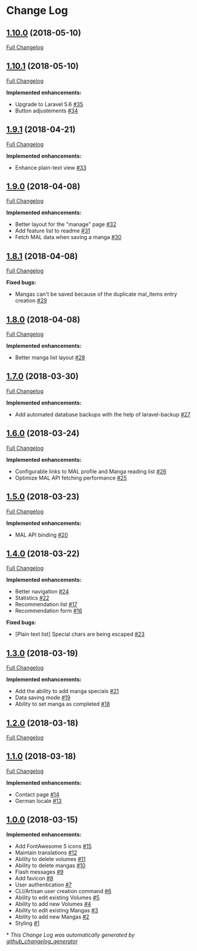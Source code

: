 # Change Log

## [1.10.0](https://github.com/kaishiyoku/manga-organizer/tree/1.10.0) (2018-05-10)
[Full Changelog](https://github.com/kaishiyoku/manga-organizer/compare/1.10.1...1.10.0)

## [1.10.1](https://github.com/kaishiyoku/manga-organizer/tree/1.10.1) (2018-05-10)
[Full Changelog](https://github.com/kaishiyoku/manga-organizer/compare/1.9.1...1.10.1)

**Implemented enhancements:**

- Upgrade to Laravel 5.6 [\#35](https://github.com/Kaishiyoku/manga-organizer/issues/35)
- Button adjustements [\#34](https://github.com/Kaishiyoku/manga-organizer/issues/34)

## [1.9.1](https://github.com/kaishiyoku/manga-organizer/tree/1.9.1) (2018-04-21)
[Full Changelog](https://github.com/kaishiyoku/manga-organizer/compare/1.9.0...1.9.1)

**Implemented enhancements:**

- Enhance plain-text view [\#33](https://github.com/Kaishiyoku/manga-organizer/issues/33)

## [1.9.0](https://github.com/kaishiyoku/manga-organizer/tree/1.9.0) (2018-04-08)
[Full Changelog](https://github.com/kaishiyoku/manga-organizer/compare/1.8.1...1.9.0)

**Implemented enhancements:**

- Better layout for the "manage" page [\#32](https://github.com/Kaishiyoku/manga-organizer/issues/32)
- Add feature list to readme [\#31](https://github.com/Kaishiyoku/manga-organizer/issues/31)
- Fetch MAL data when saving a manga [\#30](https://github.com/Kaishiyoku/manga-organizer/issues/30)

## [1.8.1](https://github.com/kaishiyoku/manga-organizer/tree/1.8.1) (2018-04-08)
[Full Changelog](https://github.com/kaishiyoku/manga-organizer/compare/1.8.0...1.8.1)

**Fixed bugs:**

- Mangas can't be saved because of the duplicate mal\_items entry creation [\#29](https://github.com/Kaishiyoku/manga-organizer/issues/29)

## [1.8.0](https://github.com/kaishiyoku/manga-organizer/tree/1.8.0) (2018-04-08)
[Full Changelog](https://github.com/kaishiyoku/manga-organizer/compare/1.7.0...1.8.0)

**Implemented enhancements:**

- Better manga list layout [\#28](https://github.com/Kaishiyoku/manga-organizer/issues/28)

## [1.7.0](https://github.com/kaishiyoku/manga-organizer/tree/1.7.0) (2018-03-30)
[Full Changelog](https://github.com/kaishiyoku/manga-organizer/compare/1.6.0...1.7.0)

**Implemented enhancements:**

- Add automated database backups with the help of laravel-backup [\#27](https://github.com/Kaishiyoku/manga-organizer/issues/27)

## [1.6.0](https://github.com/kaishiyoku/manga-organizer/tree/1.6.0) (2018-03-24)
[Full Changelog](https://github.com/kaishiyoku/manga-organizer/compare/1.5.0...1.6.0)

**Implemented enhancements:**

- Configurable links to MAL profile and Manga reading list [\#26](https://github.com/Kaishiyoku/manga-organizer/issues/26)
- Optimize MAL API fetching performance [\#25](https://github.com/Kaishiyoku/manga-organizer/issues/25)

## [1.5.0](https://github.com/kaishiyoku/manga-organizer/tree/1.5.0) (2018-03-23)
[Full Changelog](https://github.com/kaishiyoku/manga-organizer/compare/1.4.0...1.5.0)

**Implemented enhancements:**

- MAL API binding [\#20](https://github.com/Kaishiyoku/manga-organizer/issues/20)

## [1.4.0](https://github.com/kaishiyoku/manga-organizer/tree/1.4.0) (2018-03-22)
[Full Changelog](https://github.com/kaishiyoku/manga-organizer/compare/1.3.0...1.4.0)

**Implemented enhancements:**

- Better navigation [\#24](https://github.com/Kaishiyoku/manga-organizer/issues/24)
- Statistics [\#22](https://github.com/Kaishiyoku/manga-organizer/issues/22)
- Recommendation list [\#17](https://github.com/Kaishiyoku/manga-organizer/issues/17)
- Recommendation form [\#16](https://github.com/Kaishiyoku/manga-organizer/issues/16)

**Fixed bugs:**

- \[Plain text list\] Special chars are being escaped [\#23](https://github.com/Kaishiyoku/manga-organizer/issues/23)

## [1.3.0](https://github.com/kaishiyoku/manga-organizer/tree/1.3.0) (2018-03-19)
[Full Changelog](https://github.com/kaishiyoku/manga-organizer/compare/1.2.0...1.3.0)

**Implemented enhancements:**

- Add the ability to add manga specials [\#21](https://github.com/Kaishiyoku/manga-organizer/issues/21)
- Data saving mode [\#19](https://github.com/Kaishiyoku/manga-organizer/issues/19)
- Ability to set manga as completed [\#18](https://github.com/Kaishiyoku/manga-organizer/issues/18)

## [1.2.0](https://github.com/kaishiyoku/manga-organizer/tree/1.2.0) (2018-03-18)
[Full Changelog](https://github.com/kaishiyoku/manga-organizer/compare/1.1.0...1.2.0)

## [1.1.0](https://github.com/kaishiyoku/manga-organizer/tree/1.1.0) (2018-03-18)
[Full Changelog](https://github.com/kaishiyoku/manga-organizer/compare/1.0.0...1.1.0)

**Implemented enhancements:**

- Contact page [\#14](https://github.com/Kaishiyoku/manga-organizer/issues/14)
- German locale [\#13](https://github.com/Kaishiyoku/manga-organizer/issues/13)

## [1.0.0](https://github.com/kaishiyoku/manga-organizer/tree/1.0.0) (2018-03-15)
**Implemented enhancements:**

- Add FontAwesome 5 icons [\#15](https://github.com/Kaishiyoku/manga-organizer/issues/15)
- Maintain translations [\#12](https://github.com/Kaishiyoku/manga-organizer/issues/12)
- Ability to delete volumes [\#11](https://github.com/Kaishiyoku/manga-organizer/issues/11)
- Ability to delete mangas [\#10](https://github.com/Kaishiyoku/manga-organizer/issues/10)
- Flash messages [\#9](https://github.com/Kaishiyoku/manga-organizer/issues/9)
- Add favicon [\#8](https://github.com/Kaishiyoku/manga-organizer/issues/8)
- User authentication [\#7](https://github.com/Kaishiyoku/manga-organizer/issues/7)
- CLI/Artisan user creation command [\#6](https://github.com/Kaishiyoku/manga-organizer/issues/6)
- Ability to edit existing Volumes [\#5](https://github.com/Kaishiyoku/manga-organizer/issues/5)
- Ability to add new Volumes [\#4](https://github.com/Kaishiyoku/manga-organizer/issues/4)
- Ability to edit existing Mangas [\#3](https://github.com/Kaishiyoku/manga-organizer/issues/3)
- Ability to add new Mangas [\#2](https://github.com/Kaishiyoku/manga-organizer/issues/2)
- Styling [\#1](https://github.com/Kaishiyoku/manga-organizer/issues/1)



\* *This Change Log was automatically generated by [github_changelog_generator](https://github.com/skywinder/Github-Changelog-Generator)*